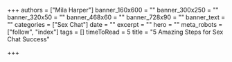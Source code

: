 +++
authors = ["Mila Harper"]
banner_160x600 = ""
banner_300x250 = ""
banner_320x50 = ""
banner_468x60 = ""
banner_728x90 = ""
banner_text = ""
categories = ["Sex Chat"]
date = ""
excerpt = ""
hero = ""
meta_robots = ["follow", "index"]
tags = []
timeToRead = 5
title = "5 Amazing Steps for Sex Chat Success"

+++
